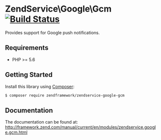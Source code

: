 ZendService\Google\Gcm [![Build Status](https://api.travis-ci.org/zendframework/ZendService_Google_Gcm.svg?branch=develop)](https://travis-ci.org/zendframework/ZendService_Google_Gcm)
================================

Provides support for Google push notifications.

## Requirements

* PHP >= 5.6

## Getting Started

Install this library using [Composer](http://getcomposer.org/):

```bash
$ composer require zendframework/zendservice-google-gcm
```

## Documentation

The documentation can be found at: http://framework.zend.com/manual/current/en/modules/zendservice.google.gcm.html
